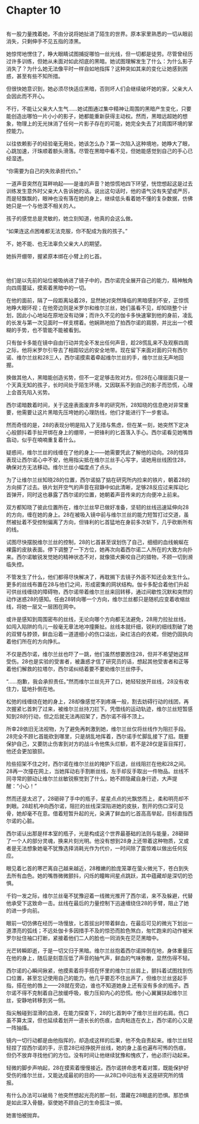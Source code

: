# Chapter 10

<br>
有一股力量拽着她，不由分说将她扯进了陌生的世界。原本家里熟悉的一切从眼前消失，只剩伸手不见五指的漆黑。

她惊愕地愣住了，睁大眼睛试图捕捉哪怕一丝光线，但一切都是徒劳。尽管曾经历过许多训练，但她从未面对如此彻底的黑暗。她试图理解发生了什么：为什么影子消失了？为什么她无法像平时一样自如地指挥？这种突如其来的变化让她感到困惑，甚至有些不知所措。

但很快她意识到，她必须尽快适应黑暗，否则坏人们会继续破坏她的家，父亲大人会因此而不开心。

不行，不能让父亲大人生气……她试图通过集中精神让周围的黑暗产生变化，只要能创造出哪怕一片小小的影子，她都能重新获得主动权。然而，黑暗远超她的想象，物理上的无光抹消了任何一片影子存在的可能，她完全失去了对周围环境的掌控能力。

以往依赖影子的经验毫无用处，她该怎么办？第一次陷入这种境地，她睁大了眼，心跳加速，汗珠顺着额头滑落。尽管在黑暗中看不见，但她能感觉到自己的手心已经湿透。

“你需要为自己的失败承担代价。”

一道声音突然在耳畔响起——是谁的声音？她惊慌地四下环望，恍惚想起这是过去训练发生意外时父亲大人告诉她的话。说出这句话时，他的语气没有失望或严厉，而是轻飘飘的，眼神也没有落在她的身上，继续低头看着她不懂的复杂数据，仿佛她只是一个与他漠不相关的人。

孩子的感觉总是灵敏的，她立刻知道，他真的会这么做。

“如果连这点困难都无法克服，你不配成为我的孩子。”

不，她不能、也无法辜负父亲大人的期望。

她拆开绷带，握紧原本绑在小臂上的匕首。

<br>

他们是以先前的站位被吸纳进了镜子中的，西尔诺完全展开自己的能力，精神触角向四周蔓延，摸索着黑暗中的一切。

在他的面前，隔了一段距离站着28，显然她对突然降临的黑暗感到不安，正惊慌地睁大眼环视；在他旁边则是米罗尔和维尔兰丝，她们虽看不见，却知晓整个计划，因此小心地站在原地没有动弹；而许久不见的伽卡多快速窜到他的身前，凌乱的长发与第一次见面时一样支楞着。他娴熟地拍了拍西尔诺的肩膀，并比出一个模糊的手势，也不管能不能被看到。

只有伽卡多能在镜中自由行动并完全不发出任何声音，趁28慌乱来不及观察四周之际，他将米罗尔引导去了相距较远的安全地带。现在留下来面对面的只有西尔诺、维尔兰丝和28三人，西尔诺摸索着牵起维尔兰丝的手，维尔兰丝无声地回握。

换做其他人，黑暗能创造劣势，但不一定足够击败对方。但28在心理层面只是一个天真无知的孩子，长时间处于陌生环境，又因联系不到自己的影子而恐慌，心理上会首先陷入劣势。

西尔诺暗数着时间，关于这座表面废弃多年的研究所，28知晓的信息绝对非常重要，他需要让这片黑暗先压垮她的心理防线，他们才能进行下一步套话。

然而奇怪的是，28的表现分明是陷入了无措与焦虑，但在某一刻，她突然下定决心般颤抖着手扯开绑在身上的绷带，一把锋利的匕首落入手心。西尔诺看见她嘴唇翕动，似乎在喃喃重复着什么。

疑惑间，维尔兰丝的线缠在了他的身上——她需要凭此了解他的动向。28的怪异表现让西尔诺心中不安，他用指尖抵在维尔兰丝手心写字，请她用丝线困住28，确保对方无法移动。维尔兰丝小幅度点了点头。

为了让维尔兰丝知晓28的位置，西尔诺掂了掂在研究所内捡来的铁片，朝着28的方向掷了过去。铁片划开空气的声音在寂静中如此清晰，足够28反应过来挥动匕首弹开，同时这也暴露了西尔诺的位置，她朝着声音传来的方向便冲上前来。

双方都知晓了彼此位置所在，维尔兰丝早已做好准备，坚韧的丝线迅速延伸向28的方向，缠在她的身上。28在被吸入镜中前与维尔兰丝的能力短暂打过交道，虽然被扯着不受控制偏离了方向，但锋利的匕首猛地在身前多次斩下，几乎砍断所有的线。

试图尽快摆脱维尔兰丝的控制，28的匕首甚至误划伤了自己，细细的血线蜿蜒在裸露的皮肤表面。停下调整了一下方位，她再次向着西尔诺二人所在的大致方向扑来。西尔诺敏锐发觉她的精神状态不对，就像猎犬撕咬自己的猎物，不顾一切到濒临失控。

不管发生了什么，他们都得尽快解决了，再耽搁下去镜子外面不知还会发生什么。更多的丝线布置在28与他们之间，形成密集的网状结构。伽卡多配合着他们升起可供丝线缠绕的障碍物，西尔诺带着维尔兰丝来回转移，通过间歇性沉默和突然的动作迷惑28的感知。任由28转向哪一个方向，维尔兰丝都只是随机应变着收缩丝线，将她一层又一层困在网中。

或许是感知到周围密布的丝线，无论向哪个方向都无法避免，28用力拉扯丝线，如闯入陷阱的鸟儿一般毫无章法地冲撞撕扯。丝线本就纤细，锐利的细线割破了她的双臂与脖颈，鲜血沿着一道道细小的伤口溢出，染红洁白的衣裙，但她仍固执向着他们所在的方向挣扎。

不仅是西尔诺，维尔兰丝也吓了一跳，他们虽然想要困住28，但并不希望她这样受伤。28也是实验的受害者，被蛊惑才信了研究员的话，想起其他受害者和正等着他们解救的拉塔尔，西尔诺纠结着要不要劝维尔兰丝停手。

“……抱歉，我会承担责任。”然而维尔兰丝先开了口，她轻轻放开丝线，28没有收住力，猛地扑倒在地。

松弛的线缠绕在她的身上，28却像感觉不到疼痛一般，割去妨碍行动的线团，再次握紧匕首刺了过来，被维尔兰丝持刀拦下。凭借线的运动轨迹，维尔兰丝短暂感知到28的行动，但之后就无法再招架了，西尔诺不得不顶上。

所幸28依旧无法视物，为了避免再刺激到她，维尔兰丝仅将丝线作为阻拦手段。28完全不顾匕首能砍到哪里，只是胡乱地挥着，西尔诺手忙脚乱接下了招。既要保护自己，又要防止伤害到对方的战斗令他焦头烂额，若不是28仅是盲目挥打，他还会更加狼狈。

险些招架不住之时，西尔诺在维尔兰丝的掩护下后退，丝线阻拦在他和28之间。28再一次撞在网上，当她挥动右手割断丝线，左手却反手取出一件物品。丝线不同寻常的颤动让维尔兰丝敏锐察觉到了什么，她不顾隐藏自身行迹，大声提醒：“小心！”

然而还是太迟了，28砸碎了手中的瓶子，星星点点的光飘悠而上，柔和明亮却不刺眼。28趁机冲向西尔诺，阻拦的丝线深深陷进她的皮肤，割开的伤口深可见骨，她却毫不在意。借着短暂升起的光，染满了鲜血的匕首高高举起，目标直指西尔诺的心脏。

西尔诺认出那是样本室的瓶子，光是构成这个世界最基础的法则与能量，28砸碎了一个人的部分灵魂，换来片刻光明。他没有想到28身上还带着这种物质，又或者是无法想象她毫不犹豫选择消耗光作为代价，一时间除了震惊难以做出任何反应。

眼见着匕首的寒芒离自己越来越近，28稚嫩的脸庞笼罩在萤火微光下，苍白到失去所有血色。她的嘴唇微微颤抖，闪烁的瞳眸间星点跳跃，其中蕴藏却是深切的恐惧。

千钧一发之际，维尔兰丝毫不犹豫迎着一线微光推开了西尔诺，来不及躲避，代替他承受下这致命一击。丝线在最后的力量控制下迅速缠绕住28的手臂，阻止了她的进一步向前。

眼前一切仿佛在经历一场慢放，匕首拔出时带着鲜血，在最后可见的微光下划出一道漂亮的弧线；不远处伽卡多因措手不及的惊恐而脸色煞白，匆忙跑来的动作被米罗尔扯住袖口打断，紧接着他们二人的脸也一同消失在茫茫黑暗中。

光芒转瞬即逝，于是一切又归于黑暗。维尔兰丝抱着西尔诺摔倒在地，身体重量压在他的身上，随后是刻意压低了声音的抽气声，鲜血的气味弥散，显然伤得不轻。

西尔诺的心瞬间揪紧，他摸索着将手搭在怀里的维尔兰丝肩上，颤抖着试图找到伤口位置，甚至忘记使用自己的能力。他几乎要忍不住出声了，但维尔兰丝竖起手指，搭在他的唇上——28就在旁边，谁也不知道她身上还有没有多余的瓶子。西尔诺不得不克制着自己放缓呼吸，极力压抑内心的恐慌。他小心翼翼扶起维尔兰丝，安静地转移到另一侧。

指尖触碰到湿滑的血液，在能力探查下，28的匕首刺中了维尔兰丝的右肩。伤口虽不算太深，但也延续着划开一道长长的伤痕，血肉粘连在衣上，西尔诺的心又是一阵抽搐。

镜内一切行动都是由他指挥的，却造成这样的后果，他不免自责起来。维尔兰丝轻轻捏了捏西尔诺的手，示意28已经挣脱开丝线，她的身上虽也遍布可怖的伤痕，但仍不放弃寻找他们的方位。没有时间让他继续犹豫和愧疚了，他必须行动起来。

轻微的脚步声响起，28在摸索着慢慢接近。西尔诺拼命思考着对策，既能保护好受伤的维尔兰丝，又能达成最初的目的——从28口中问出有关这座研究所的情报。

有什么办法可以破局？他突然想起光亮的那一刻，潜藏在28眼底的恐惧。那恐惧是如此深入骨髓，驱使她不顾自己的生命孤注一掷。

她害怕被抛弃。
